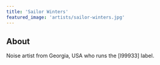 ```yaml
---
title: 'Sailor Winters'
featured_image: 'artists/sailor-winters.jpg'
---
```


## About

Noise artist from Georgia, USA who runs the [l99933] label. 


